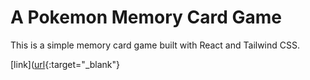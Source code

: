 # A Pokemon Memory Card Game

This is a simple memory card game built with React and Tailwind CSS.

[link]([url](https://pokemon-memory-game-510.pages.dev/
){:target="_blank"}
